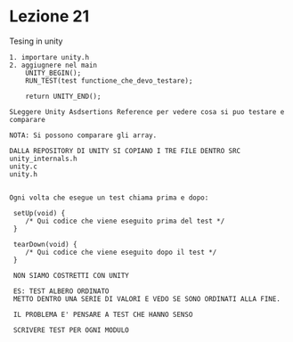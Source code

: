# Lezione 21
Tesing in unity

    1. importare unity.h
    2. aggiugnere nel main
        UNITY_BEGIN();
        RUN_TEST(test functione_che_devo_testare);
        
        return UNITY_END();
        
    SLeggere Unity Asdsertions Reference per vedere cosa si puo testare e comparare
    
    NOTA: Si possono comparare gli array.
    
    DALLA REPOSITORY DI UNITY SI COPIANO I TRE FILE DENTRO SRC
    unity_internals.h
    unity.c
    unity.h
    
    
    Ogni volta che esegue un test chiama prima e dopo:
    
     setUp(void) {
        /* Qui codice che viene eseguito prima del test */
     }
     
     tearDown(void) {
        /* Qui codice che viene eseguito dopo il test */
     }
     
     NON SIAMO COSTRETTI CON UNITY
     
     ES: TEST ALBERO ORDINATO
     METTO DENTRO UNA SERIE DI VALORI E VEDO SE SONO ORDINATI ALLA FINE.
     
     IL PROBLEMA E' PENSARE A TEST CHE HANNO SENSO
     
     SCRIVERE TEST PER OGNI MODULO